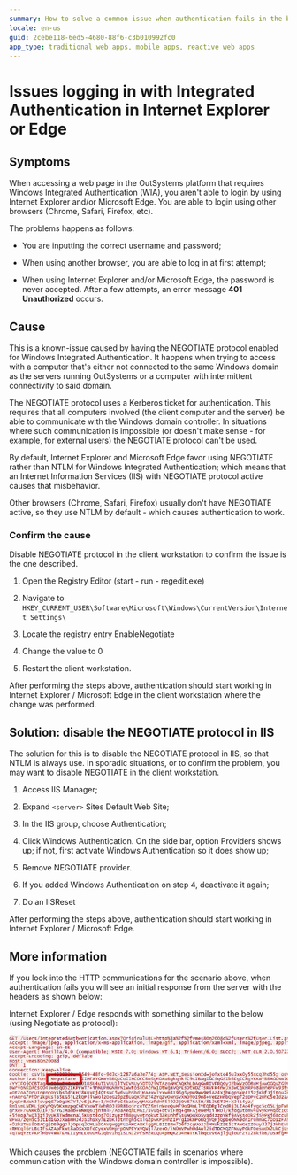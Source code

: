```yaml
---
summary: How to solve a common issue when authentication fails in the browsers Internet Explorer or Edge but it works on Chrome. This happens only when Windows Integrated Authentication is enabled.
locale: en-us
guid: 2cebe118-6ed5-4680-88f6-c3b010992fc0
app_type: traditional web apps, mobile apps, reactive web apps
---
```


# Issues logging in with Integrated Authentication in Internet Explorer or Edge

## Symptoms

When accessing a web page in the OutSystems platform that requires Windows Integrated Authentication (WIA), you aren't able to login by using Internet Explorer and/or Microsoft Edge. You are able to login using other browsers (Chrome, Safari, Firefox, etc).

The problems happens as follows:

* You are inputting the correct username and password;

* When using another browser, you are able to log in at first attempt;

* When using Internet Explorer and/or Microsoft Edge, the password is never accepted. After a few attempts, an error message **401 Unauthorized** occurs.

## Cause

This is a known-issue caused by having the NEGOTIATE protocol enabled for Windows Integrated Authentication. It happens when trying to access with a computer that's either not connected to the same Windows domain as the servers running OutSystems or a computer with intermittent connectivity to said domain.

The NEGOTIATE protocol uses a Kerberos ticket for authentication. This requires that all computers involved (the client computer and the server) be able to communicate with the Windows domain controller. In situations where such communication is impossible (or doesn't make sense - for example, for external users) the NEGOTIATE protocol can't be used.

By default, Internet Explorer and Microsoft Edge favor using NEGOTIATE rather than NTLM for Windows Integrated Authentication; which means that an Internet Information Services (IIS) with NEGOTIATE protocol active causes that misbehavior.

Other browsers (Chrome, Safari, Firefox) usually don't have NEGOTIATE active, so they use NTLM by default - which causes authentication to work. 

### Confirm the cause

Disable NEGOTIATE protocol in the client workstation to confirm the issue is the one described.

1. Open the Registry Editor (start - run - regedit.exe)

2. Navigate to `HKEY_CURRENT_USER\Software\Microsoft\Windows\CurrentVersion\Internet Settings\`

3. Locate the registry entry EnableNegotiate

4. Change the value to 0

5. Restart the client workstation.

After performing the steps above, authentication should start working in Internet Explorer / Microsoft Edge in the client workstation where the change was performed.


## Solution: disable the NEGOTIATE protocol in IIS

The solution for this is to disable the NEGOTIATE protocol in IIS, so that NTLM is always use. In sporadic situations, or to confirm the problem, you may want to disable NEGOTIATE in the client workstation.

1. Access IIS Manager;

2. Expand `<server>` Sites Default Web Site;

3. In the IIS group, choose Authentication;

4. Click Windows Authentication. On the side bar, option Providers shows up; if not, first activate Windows Authentication so it does show up;

5. Remove NEGOTIATE provider.

6. If you added Windows Authentication on step 4, deactivate it again;

7. Do an IISReset

After performing the steps above, authentication should start working in Internet Explorer / Microsoft Edge.


## More information

If you look into the HTTP communications for the scenario above, when authentication fails you will see an initial response from the server with the headers as shown below:

Internet Explorer / Edge responds with something similar to the below (using Negotiate as protocol):

![](images/problems-logging-integrated-authentication_0.png)

Which causes the problem (NEGOTIATE fails in scenarios where communication with the Windows domain controller is impossible).
